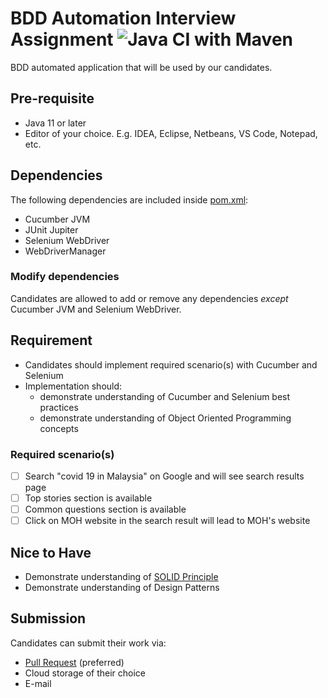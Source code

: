 # BDD Automation Interview Assignment ![Java CI with Maven](https://github.com/pos-my/java-bdd-interview/workflows/Java%20CI%20with%20Maven/badge.svg)
BDD automated application that will be used by our candidates.

## Pre-requisite
  - Java 11 or later
  - Editor of your choice. E.g. IDEA, Eclipse, Netbeans, VS Code, Notepad, etc.
  
## Dependencies
The following dependencies are included inside [pom.xml][2]:
  - Cucumber JVM
  - JUnit Jupiter
  - Selenium WebDriver
  - WebDriverManager

### Modify dependencies
Candidates are allowed to add or remove any dependencies _except_ Cucumber JVM and Selenium WebDriver.
  
## Requirement
  - Candidates should implement required scenario(s) with Cucumber and Selenium
  - Implementation should:
    - demonstrate understanding of Cucumber and Selenium best practices
    - demonstrate understanding of Object Oriented Programming concepts
  
### Required scenario(s)
  - [ ] Search "covid 19 in Malaysia" on Google and will see search results page
  - [ ] Top stories section is available
  - [ ] Common questions section is available
  - [ ] Click on MOH website in the search result will lead to MOH's website

## Nice to Have
  - Demonstrate understanding of [SOLID Principle][1]
  - Demonstrate understanding of Design Patterns
  
## Submission
Candidates can submit their work via:
  - [Pull Request][3] (preferred)
  - Cloud storage of their choice
  - E-mail
  
[1]: https://en.wikipedia.org/wiki/SOLID
[2]: ./pom.xml#L24
[3]: https://github.com/pos-my/java-bdd-interview/pulls
